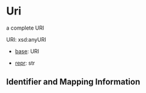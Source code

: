 # Uri

a complete URI

URI: xsd:anyURI

* [base](https://w3id.org/linkml/base): URI


* [repr](https://w3id.org/linkml/repr): str




## Identifier and Mapping Information





